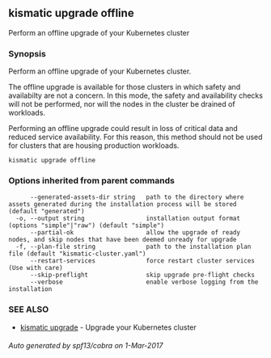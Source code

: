 ## kismatic upgrade offline

Perform an offline upgrade of your Kubernetes cluster

### Synopsis


Perform an offline upgrade of your Kubernetes cluster.

The offline upgrade is available for those clusters in which safety and availabilty are not a concern.
In this mode, the safety and availability checks will not be performed, nor will the nodes in the cluster
be drained of workloads.

Performing an offline upgrade could result in loss of critical data and reduced service
availability. For this reason, this method should not be used for clusters that are housing
production workloads.


```
kismatic upgrade offline
```

### Options inherited from parent commands

```
      --generated-assets-dir string   path to the directory where assets generated during the installation process will be stored (default "generated")
  -o, --output string                 installation output format (options "simple"|"raw") (default "simple")
      --partial-ok                    allow the upgrade of ready nodes, and skip nodes that have been deemed unready for upgrade
  -f, --plan-file string              path to the installation plan file (default "kismatic-cluster.yaml")
      --restart-services              force restart cluster services (Use with care)
      --skip-preflight                skip upgrade pre-flight checks
      --verbose                       enable verbose logging from the installation
```

### SEE ALSO
* [kismatic upgrade](kismatic_upgrade.md)	 - Upgrade your Kubernetes cluster

###### Auto generated by spf13/cobra on 1-Mar-2017
